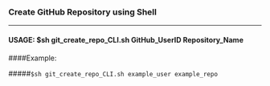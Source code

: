 ### Create GitHub Repository using Shell ###
--------------------------------------------

#### USAGE:  $sh git_create_repo_CLI.sh GitHub_UserID Repository_Name ####

####Example: 

#####```$sh git_create_repo_CLI.sh example_user example_repo ```

